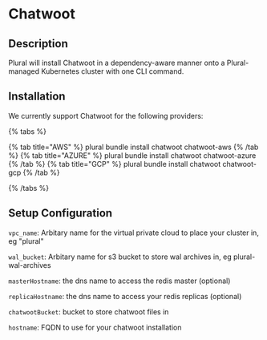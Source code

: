 
# Chatwoot

## Description

Plural will install Chatwoot in a dependency-aware manner onto a Plural-managed Kubernetes cluster with one CLI command.

## Installation

We currently support Chatwoot for the following providers:

{% tabs %}

{% tab title="AWS" %}
plural bundle install chatwoot chatwoot-aws
{% /tab %}
{% tab title="AZURE" %}
plural bundle install chatwoot chatwoot-azure
{% /tab %}
{% tab title="GCP" %}
plural bundle install chatwoot chatwoot-gcp
{% /tab %}

{% /tabs %}

## Setup Configuration

`vpc_name`: Arbitary name for the virtual private cloud to place your cluster in, eg "plural"



`wal_bucket`: Arbitary name for s3 bucket to store wal archives in, eg plural-wal-archives

`masterHostname`: the dns name to access the redis master (optional)

`replicaHostname`: the dns name to access your redis replicas (optional)

`chatwootBucket`: bucket to store chatwoot files in

`hostname`: FQDN to use for your chatwoot installation


